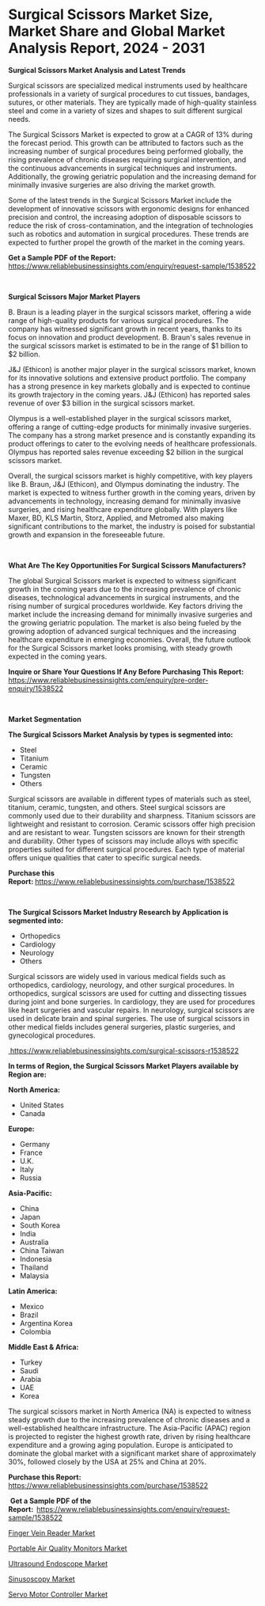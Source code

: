 <p><h1>Surgical Scissors Market Size, Market Share and Global Market Analysis Report, 2024 - 2031</h1></p><p><strong>Surgical Scissors Market Analysis and Latest Trends</strong></p>
<p><p>Surgical scissors are specialized medical instruments used by healthcare professionals in a variety of surgical procedures to cut tissues, bandages, sutures, or other materials. They are typically made of high-quality stainless steel and come in a variety of sizes and shapes to suit different surgical needs.</p><p>The Surgical Scissors Market is expected to grow at a CAGR of 13% during the forecast period. This growth can be attributed to factors such as the increasing number of surgical procedures being performed globally, the rising prevalence of chronic diseases requiring surgical intervention, and the continuous advancements in surgical techniques and instruments. Additionally, the growing geriatric population and the increasing demand for minimally invasive surgeries are also driving the market growth.</p><p>Some of the latest trends in the Surgical Scissors Market include the development of innovative scissors with ergonomic designs for enhanced precision and control, the increasing adoption of disposable scissors to reduce the risk of cross-contamination, and the integration of technologies such as robotics and automation in surgical procedures. These trends are expected to further propel the growth of the market in the coming years.</p></p>
<p><strong>Get a Sample PDF of the Report:&nbsp;</strong> <a href="https://www.reliablebusinessinsights.com/enquiry/request-sample/1538522">https://www.reliablebusinessinsights.com/enquiry/request-sample/1538522</a></p>
<p>&nbsp;</p>
<p><strong>Surgical Scissors Major Market Players</strong></p>
<p><p>B. Braun is a leading player in the surgical scissors market, offering a wide range of high-quality products for various surgical procedures. The company has witnessed significant growth in recent years, thanks to its focus on innovation and product development. B. Braun's sales revenue in the surgical scissors market is estimated to be in the range of $1 billion to $2 billion.</p><p>J&J (Ethicon) is another major player in the surgical scissors market, known for its innovative solutions and extensive product portfolio. The company has a strong presence in key markets globally and is expected to continue its growth trajectory in the coming years. J&J (Ethicon) has reported sales revenue of over $3 billion in the surgical scissors market.</p><p>Olympus is a well-established player in the surgical scissors market, offering a range of cutting-edge products for minimally invasive surgeries. The company has a strong market presence and is constantly expanding its product offerings to cater to the evolving needs of healthcare professionals. Olympus has reported sales revenue exceeding $2 billion in the surgical scissors market.</p><p>Overall, the surgical scissors market is highly competitive, with key players like B. Braun, J&J (Ethicon), and Olympus dominating the industry. The market is expected to witness further growth in the coming years, driven by advancements in technology, increasing demand for minimally invasive surgeries, and rising healthcare expenditure globally. With players like Maxer, BD, KLS Martin, Storz, Applied, and Metromed also making significant contributions to the market, the industry is poised for substantial growth and expansion in the foreseeable future.</p></p>
<p>&nbsp;</p>
<p><strong>What Are The Key Opportunities For Surgical Scissors Manufacturers?</strong></p>
<p><p>The global Surgical Scissors market is expected to witness significant growth in the coming years due to the increasing prevalence of chronic diseases, technological advancements in surgical instruments, and the rising number of surgical procedures worldwide. Key factors driving the market include the increasing demand for minimally invasive surgeries and the growing geriatric population. The market is also being fueled by the growing adoption of advanced surgical techniques and the increasing healthcare expenditure in emerging economies. Overall, the future outlook for the Surgical Scissors market looks promising, with steady growth expected in the coming years.</p></p>
<p><strong>Inquire or Share Your Questions If Any Before Purchasing This Report:</strong> <a href="https://www.reliablebusinessinsights.com/enquiry/pre-order-enquiry/1538522">https://www.reliablebusinessinsights.com/enquiry/pre-order-enquiry/1538522</a></p>
<p>&nbsp;</p>
<p><strong>Market Segmentation</strong></p>
<p><strong>The Surgical Scissors Market Analysis by types is segmented into:</strong></p>
<p><ul><li>Steel</li><li>Titanium</li><li>Ceramic</li><li>Tungsten</li><li>Others</li></ul></p>
<p><p>Surgical scissors are available in different types of materials such as steel, titanium, ceramic, tungsten, and others. Steel surgical scissors are commonly used due to their durability and sharpness. Titanium scissors are lightweight and resistant to corrosion. Ceramic scissors offer high precision and are resistant to wear. Tungsten scissors are known for their strength and durability. Other types of scissors may include alloys with specific properties suited for different surgical procedures. Each type of material offers unique qualities that cater to specific surgical needs.</p></p>
<p><strong>Purchase this Report:&nbsp;</strong><a href="https://www.reliablebusinessinsights.com/purchase/1538522">https://www.reliablebusinessinsights.com/purchase/1538522</a></p>
<p>&nbsp;</p>
<p><strong>The Surgical Scissors Market Industry Research by Application is segmented into:</strong></p>
<p><ul><li>Orthopedics</li><li>Cardiology</li><li>Neurology</li><li>Others</li></ul></p>
<p><p>Surgical scissors are widely used in various medical fields such as orthopedics, cardiology, neurology, and other surgical procedures. In orthopedics, surgical scissors are used for cutting and dissecting tissues during joint and bone surgeries. In cardiology, they are used for procedures like heart surgeries and vascular repairs. In neurology, surgical scissors are used in delicate brain and spinal surgeries. The use of surgical scissors in other medical fields includes general surgeries, plastic surgeries, and gynecological procedures.</p></p>
<p><a href="https://www.reliablebusinessinsights.com/surgical-scissors-r1538522">&nbsp;https://www.reliablebusinessinsights.com/surgical-scissors-r1538522</a></p>
<p><strong>In terms of Region, the Surgical Scissors Market Players available by Region are:</strong></p>
<p>
    <p> <strong> North America: </strong>
        <ul>
            <li>United States</li>
            <li>Canada</li>
        </ul>
        </p> 
    <p> <strong> Europe: </strong>
        <ul>
            <li>Germany</li>
            <li>France</li>
            <li>U.K.</li>
            <li>Italy</li>
            <li>Russia</li>
        </ul>
        </p> 
    <p> <strong> Asia-Pacific: </strong>
        <ul>
            <li>China</li>
            <li>Japan</li>
            <li>South Korea</li>
            <li>India</li>
            <li>Australia</li>
            <li>China Taiwan</li>
            <li>Indonesia</li>
            <li>Thailand</li>
            <li>Malaysia</li>
        </ul>
        </p> 
    <p> <strong> Latin America: </strong>
        <ul>
            <li>Mexico</li>
            <li>Brazil</li>
            <li>Argentina Korea</li>
            <li>Colombia</li>
        </ul>
        </p> 
    <p> <strong> Middle East & Africa: </strong>
        <ul>
            <li>Turkey</li>
            <li>Saudi</li>
            <li>Arabia</li>
            <li>UAE</li>
            <li>Korea</li>
        </ul>
    </p>
    </p>
<p><p>The surgical scissors market in North America (NA) is expected to witness steady growth due to the increasing prevalence of chronic diseases and a well-established healthcare infrastructure. The Asia-Pacific (APAC) region is projected to register the highest growth rate, driven by rising healthcare expenditure and a growing aging population. Europe is anticipated to dominate the global market with a significant market share of approximately 30%, followed closely by the USA at 25% and China at 20%.</p></p>
<p><strong>Purchase this Report: </strong><a href="https://www.reliablebusinessinsights.com/purchase/1538522">https://www.reliablebusinessinsights.com/purchase/1538522</a></p>
<p>&nbsp;<strong>Get a Sample PDF of the Report:&nbsp;&nbsp;</strong><a href="https://www.reliablebusinessinsights.com/enquiry/request-sample/1538522">https://www.reliablebusinessinsights.com/enquiry/request-sample/1538522</a></p>
<p><strong></strong></p>
<p><p><a href="https://medium.com/@clarenceuvalis67867/finger-vein-reader-market-outlook-complete-industry-analysis-2024-to-2031-cf3c16156791">Finger Vein Reader Market</a></p><p><a href="https://medium.com/@stephaniewynterk14/global-portable-air-quality-monitors-market-size-is-expected-to-reach-at-a-cagr-of-4-9-0b9adbed911a">Portable Air Quality Monitors Market</a></p><p><a href="https://github.com/hlspriggs/Market-Research-Report-List-1/blob/main/ultrasound-endoscope-market.md">Ultrasound Endoscope Market</a></p><p><a href="https://github.com/BurtonGALEN/Market-Research-Report-List-1/blob/main/sinusoscopy-market.md">Sinusoscopy Market</a></p><p><a href="https://medium.com/@dannellbugess3/global-servo-motor-controller-market-focus-on-application-end-use-industry-type-equipment-and-4cce3e87ac4e">Servo Motor Controller Market</a></p></p>